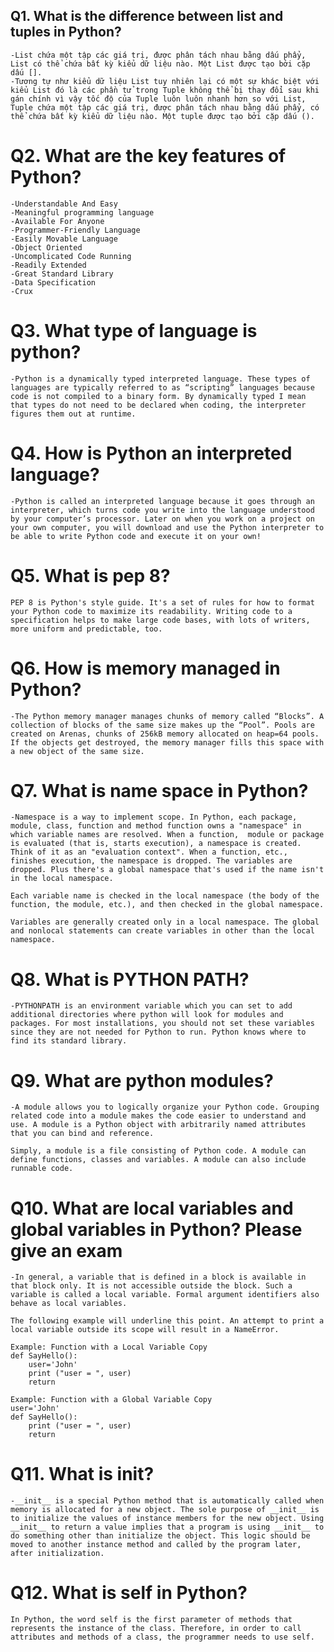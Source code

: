 ## Q1. What is the difference between list and tuples in Python?
    -List chứa một tập các giá trị, được phân tách nhau bằng dấu phẩy, List có thể chứa bất kỳ kiểu dữ liệu nào. Một List được tạo bởi cặp dấu [].
    -Tương tự như kiểu dữ liệu List tuy nhiên lại có một sự khác biệt với kiểu List đó là các phần tử trong Tuple không thể bị thay đổi sau khi gán chính vì vậy tốc độ của Tuple luôn luôn nhanh hơn so với List, Tuple chứa một tập các giá trị, được phân tách nhau bằng dấu phẩy, có thể chứa bất kỳ kiểu dữ liệu nào. Một tuple được tạo bởi cặp dấu ().

# Q2. What are the key features of Python?
    -Understandable And Easy
    -Meaningful programming language
    -Available For Anyone
    -Programmer-Friendly Language
    -Easily Movable Language
    -Object Oriented
    -Uncomplicated Code Running
    -Readily Extended
    -Great Standard Library
    -Data Specification
    -Crux

# Q3. What type of language is python?
    -Python is a dynamically typed interpreted language. These types of languages are typically referred to as “scripting” languages because code is not compiled to a binary form. By dynamically typed I mean that types do not need to be declared when coding, the interpreter figures them out at runtime.

# Q4. How is Python an interpreted language?
    -Python is called an interpreted language because it goes through an interpreter, which turns code you write into the language understood by your computer’s processor. Later on when you work on a project on your own computer, you will download and use the Python interpreter to be able to write Python code and execute it on your own!

# Q5. What is pep 8?
    PEP 8 is Python's style guide. It's a set of rules for how to format your Python code to maximize its readability. Writing code to a specification helps to make large code bases, with lots of writers, more uniform and predictable, too.

# Q6. How is memory managed in Python?
    -The Python memory manager manages chunks of memory called “Blocks”. A collection of blocks of the same size makes up the “Pool”. Pools are created on Arenas, chunks of 256kB memory allocated on heap=64 pools. If the objects get destroyed, the memory manager fills this space with a new object of the same size.

# Q7. What is name space in Python?
    -Namespace is a way to implement scope. In Python, each package, module, class, function and method function owns a "namespace" in which variable names are resolved. When a function,  module or package is evaluated (that is, starts execution), a namespace is created. Think of it as an "evaluation context". When a function, etc., finishes execution, the namespace is dropped. The variables are dropped. Plus there's a global namespace that's used if the name isn't in the local namespace.

    Each variable name is checked in the local namespace (the body of the function, the module, etc.), and then checked in the global namespace.

    Variables are generally created only in a local namespace. The global and nonlocal statements can create variables in other than the local namespace.

# Q8. What is PYTHON PATH?
    -PYTHONPATH is an environment variable which you can set to add additional directories where python will look for modules and packages. For most installations, you should not set these variables since they are not needed for Python to run. Python knows where to find its standard library.

# Q9. What are python modules?
    -A module allows you to logically organize your Python code. Grouping related code into a module makes the code easier to understand and use. A module is a Python object with arbitrarily named attributes that you can bind and reference.

    Simply, a module is a file consisting of Python code. A module can define functions, classes and variables. A module can also include runnable code.

# Q10. What are local variables and global variables in Python? Please give an exam
    -In general, a variable that is defined in a block is available in that block only. It is not accessible outside the block. Such a variable is called a local variable. Formal argument identifiers also behave as local variables.

    The following example will underline this point. An attempt to print a local variable outside its scope will result in a NameError.

    Example: Function with a Local Variable Copy
    def SayHello():
        user='John'
        print ("user = ", user)
        return

    Example: Function with a Global Variable Copy
    user='John'
    def SayHello():
        print ("user = ", user)
        return

# Q11. What is __init__?
    -__init__ is a special Python method that is automatically called when memory is allocated for a new object. The sole purpose of __init__ is to initialize the values of instance members for the new object. Using __init__ to return a value implies that a program is using __init__ to do something other than initialize the object. This logic should be moved to another instance method and called by the program later, after initialization.


# Q12. What is self in Python?
    In Python, the word self is the first parameter of methods that represents the instance of the class. Therefore, in order to call attributes and methods of a class, the programmer needs to use self.

